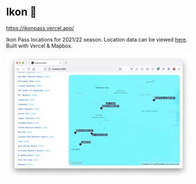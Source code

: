# Ikon :ski:

https://ikonpass.vercel.app/

Ikon Pass locations for 2021/22 season. Location data can be viewed [here](https://docs.google.com/spreadsheets/d/18dHooPe12h7vAPdaI7gwbyl9WIVw2wGXsChCqYMESLk/edit?usp=sharing). Built with Vercel & Mapbox.

![](/public/readme.png)